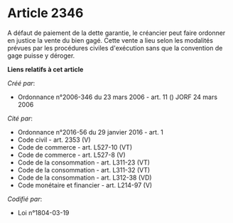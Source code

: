 # Article 2346

A défaut de paiement de la dette garantie, le créancier peut faire ordonner en justice la vente du bien gagé. Cette vente a
lieu selon les modalités prévues par les procédures civiles d'exécution sans que la convention de gage puisse y déroger.

**Liens relatifs à cet article**

_Créé par_:

  - Ordonnance n°2006-346 du 23 mars 2006 - art. 11 () JORF 24 mars 2006

_Cité par_:

  - Ordonnance n°2016-56 du 29 janvier 2016 - art. 1
  - Code civil - art. 2353 (V)
  - Code de commerce - art. L527-10 (VT)
  - Code de commerce - art. L527-8 (V)
  - Code de la consommation - art. L311-23 (VT)
  - Code de la consommation - art. L311-32 (VT)
  - Code de la consommation - art. L312-38 (VD)
  - Code monétaire et financier - art. L214-97 (V)

_Codifié par_:

  - Loi n°1804-03-19
